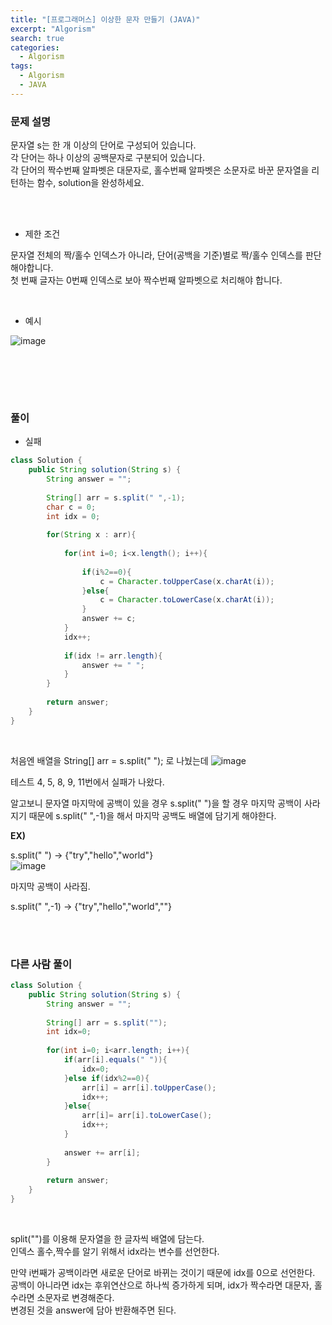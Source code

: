 ```yaml
---
title: "[프로그래머스] 이상한 문자 만들기 (JAVA)"
excerpt: "Algorism"
search: true
categories: 
  - Algorism
tags: 
  - Algorism
  - JAVA
---
```



### 문제 설명
문자열 s는 한 개 이상의 단어로 구성되어 있습니다.<br> 각 단어는 하나 이상의 공백문자로 구분되어 있습니다.<br> 각 단어의 짝수번째 알파벳은 대문자로, 홀수번째 알파벳은 소문자로 바꾼 문자열을 리턴하는 함수, solution을 완성하세요.<br>

<br><br>

- 제한 조건 

문자열 전체의 짝/홀수 인덱스가 아니라, 단어(공백을 기준)별로 짝/홀수 인덱스를 판단해야합니다.<br>
첫 번째 글자는 0번째 인덱스로 보아 짝수번째 알파벳으로 처리해야 합니다.<br>



<br>

- 예시 

![image](https://user-images.githubusercontent.com/73421820/122570418-b2ddaf80-d086-11eb-8ead-2cbf8adee64e.png)



<br>





<br><br>


### 풀이

- 실패

```java
class Solution {
    public String solution(String s) {
        String answer = "";
        
        String[] arr = s.split(" ",-1);
        char c = 0;
        int idx = 0;
        
        for(String x : arr){
            
            for(int i=0; i<x.length(); i++){
                
                if(i%2==0){
                    c = Character.toUpperCase(x.charAt(i));
                }else{
                    c = Character.toLowerCase(x.charAt(i));
                }
                answer += c;
            }
            idx++;
            
            if(idx != arr.length){
                answer += " ";
            }            
        }
        
        return answer;
    }
}
```

<br>

처음엔 배열을 String[] arr = s.split(" "); 로 나눴는데 
![image](https://user-images.githubusercontent.com/73421820/122570476-c12bcb80-d086-11eb-86aa-6f0cf288ef7e.png)<br>

테스트 4, 5, 8, 9, 11번에서 실패가 나왔다.<br>

알고보니 문자열 마지막에 공백이 있을 경우 
s.split(" ")을 할 경우 마지막 공백이 사라지기 때문에
s.split(" ",-1)을 해서 마지막 공백도 배열에 담기게 해야한다.<br>

**EX)**

s.split(" ")  ->  {"try","hello","world"}<br>
![image](https://user-images.githubusercontent.com/73421820/122571615-dfde9200-d087-11eb-90f4-1e0494a7d5dd.png)<br>

마지막 공백이 사라짐.<br>

s.split(" ",-1)  ->  {"try","hello","world",""}<br>

<br><br>

### 다른 사람 풀이

```java
class Solution {
    public String solution(String s) {
        String answer = "";
        
        String[] arr = s.split("");
        int idx=0;
        
        for(int i=0; i<arr.length; i++){
            if(arr[i].equals(" ")){
                idx=0;
            }else if(idx%2==0){
                arr[i] = arr[i].toUpperCase();
                idx++;
            }else{
                arr[i]= arr[i].toLowerCase();
                idx++;
            }    
            
            answer += arr[i];
        }
        
        return answer;
    }
}
```

<br>

split("")를 이용해 문자열을 한 글자씩 배열에 담는다.<br>
인덱스 홀수,짝수를 알기 위해서 idx라는 변수를 선언한다.<br>

만약 i번째가 공백이라면 새로운 단어로 바뀌는 것이기 때문에 idx를 0으로 선언한다.<br>
공백이 아니라면 idx는 후위연산으로 하나씩 증가하게 되며, idx가 짝수라면 대문자, 홀수라면 소문자로 변경해준다.<br>
변경된 것을 answer에 담아 반환해주면 된다.<br>






<br><br>